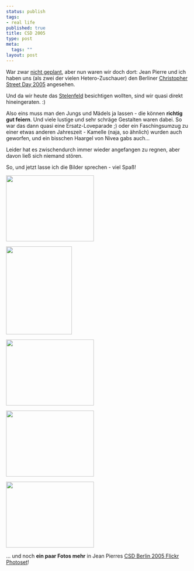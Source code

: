 ```yaml
--- 
status: publish
tags: 
- real life
published: true
title: CSD 2005
type: post
meta: 
  tags: ""
layout: post
---
```

War zwar <a href="http://fredericiana.de/archives/2005/06/20/berlin-tour/">nicht geplant</a>, aber nun waren wir doch dort: Jean Pierre und ich haben uns (als zwei der vielen Hetero-Zuschauer) den Berliner <a href="http://www.csd-berlin.de/">Christopher Street Day 2005</a> angesehen.

Und da wir heute das <a href="http://www.holocaust-mahnmal.de/stelenfeld">Stelenfeld</a> besichtigen wollten, sind wir quasi direkt hineingeraten. :)

Also eins muss man den Jungs und Mädels ja lassen - die können <strong>richtig gut feiern</strong>. Und viele lustige und sehr schräge Gestalten waren dabei. So war das dann quasi eine Ersatz-Loveparade ;) oder ein Faschingsumzug zu einer etwas anderen Jahreszeit - Kamelle (naja, so ähnlich) wurden auch geworfen, und ein bisschen Haargel von Nivea gabs auch...

Leider hat es zwischendurch immer wieder angefangen zu regnen, aber davon ließ sich niemand stören.

So, und jetzt lasse ich die Bilder sprechen - viel Spaß!
<!--more-->

<a title="CSD-Wagen, by jollyjake" href="http://flickr.com/photos/jollyjake/21473385/in/set-499745/"><img src="http://photos16.flickr.com/21473385_91857577ed_m.jpg" width="240" height="180" class="centered"/></a>

<a title="Drag Queen, by jollyjake" href="http://flickr.com/photos/jollyjake/21470654/in/set-499745/"><img src="http://photos15.flickr.com/21470654_6f779df07f_m.jpg" width="180" height="240" class="centered"/></a>

<a title="JP und F, by jollyjake" href="http://flickr.com/photos/jollyjake/21470937/in/set-499745/"><img src="http://photos15.flickr.com/21470937_27a6287454_m.jpg" width="240" height="180" class="centered"/></a>

<a title="Schwule Lehrer, by jollyjake" href="http://flickr.com/photos/jollyjake/21474368/in/set-499745/"><img src="http://photos15.flickr.com/21474368_501b53e96e_m.jpg" width="240" height="180" class="centered"/></a>

<a title="FDP-Wagen CSD 2005, by jollyjake" href="http://flickr.com/photos/jollyjake/21476641/in/set-499745/"><img src="http://photos16.flickr.com/21476641_1fad98d421_m.jpg" width="240" height="180" class="centered"/></a>

... und noch <strong>ein paar Fotos mehr</strong> in Jean Pierres <a href="http://flickr.com/photos/jollyjake/sets/499745/">CSD Berlin 2005 Flickr Photoset</a>!
